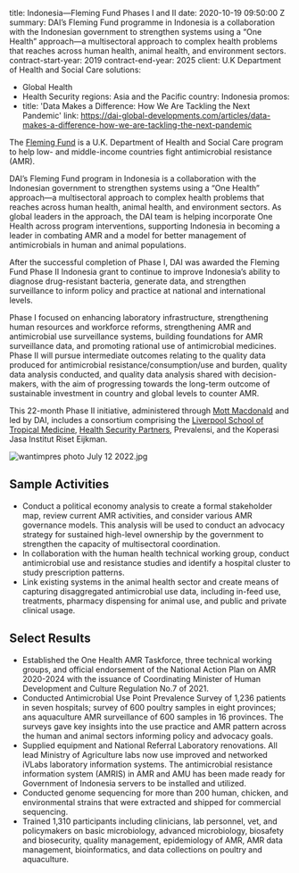 
title: Indonesia—Fleming Fund Phases I and II
date: 2020-10-19 09:50:00 Z
summary: DAI’s Fleming Fund programme in Indonesia is a collaboration with the Indonesian
  government to strengthen systems using a “One Health” approach—a multisectoral approach
  to complex health problems that reaches across human health, animal health, and
  environment sectors.
contract-start-year: 2019
contract-end-year: 2025
client: U.K Department of Health and Social Care
solutions:
- Global Health
- Health Security
regions: Asia and the Pacific
country: Indonesia
promos:
- title: 'Data Makes a Difference: How We Are Tackling the Next Pandemic'
  link: https://dai-global-developments.com/articles/data-makes-a-difference-how-we-are-tackling-the-next-pandemic


The [Fleming Fund](https://www.flemingfund.org/) is a U.K. Department of Health and Social Care program to help low- and middle-income countries fight antimicrobial resistance (AMR).

DAI’s Fleming Fund program in Indonesia is a collaboration with the Indonesian government to strengthen systems using a “One Health” approach—a multisectoral approach to complex health problems that reaches across human health, animal health, and environment sectors. As global leaders in the approach, the DAI team is helping incorporate One Health across program interventions, supporting Indonesia in becoming a leader in combating AMR and a model for better management of antimicrobials in human and animal populations.

After the successful completion of Phase I, DAI was awarded the Fleming Fund Phase II Indonesia grant to continue to improve Indonesia’s ability to diagnose drug-resistant bacteria, generate data, and strengthen surveillance to inform policy and practice at national and international levels.

Phase I focused on enhancing laboratory infrastructure, strengthening human resources and workforce reforms, strengthening AMR and antimicrobial use surveillance systems, building foundations for AMR surveillance data, and promoting rational use of antimicrobial medicines. Phase II will pursue intermediate outcomes relating to the quality data produced for antimicrobial resistance/consumption/use and burden, quality data analysis conducted, and quality data analysis shared with decision-makers, with the aim of progressing towards the long-term outcome of sustainable investment in country and global levels to counter AMR.

This 22-month Phase II initiative, administered through [Mott Macdonald](https://www.mottmac.com/) and led by DAI, includes a consortium comprising the [Liverpool School of Tropical Medicine](https://www.lstmed.ac.uk/), [Health Security Partners](https://healthsecuritypartners.org/), Prevalensi, and the Koperasi Jasa Institut Riset Eijkman.

![wantimpres photo July 12 2022.jpg](/uploads/wantimpres%20photo%20July%2012%202022.jpg)

## Sample Activities

* Conduct a political economy analysis to create a formal stakeholder map, review current AMR activities, and consider various AMR governance models. This analysis will be used to conduct an advocacy strategy for sustained high-level ownership by the government to strengthen the capacity of multisectoral coordination.
* In collaboration with the human health technical working group, conduct antimicrobial use and resistance studies and identify a hospital cluster to study prescription patterns.
* Link existing systems in the animal health sector and create means of capturing disaggregated antimicrobial use data, including in-feed use, treatments, pharmacy dispensing for animal use, and public and private clinical usage.

## Select Results

* Established the One Health AMR Taskforce, three technical working groups, and official endorsement of the National Action Plan on AMR 2020-2024 with the issuance of Coordinating Minister of Human Development and Culture Regulation No.7 of 2021.
* Conducted Antimicrobial Use Point Prevalence Survey of 1,236 patients in seven hospitals; survey of 600 poultry samples in eight provinces; ans aquaculture AMR surveillance of 600 samples in 16 provinces. The surveys gave key insights into the use practice and AMR pattern across the human and animal sectors informing policy and advocacy goals.
* Supplied equipment and National Referral Laboratory renovations. All lead Ministry of Agriculture labs now use improved and networked iVLabs laboratory information systems. The antimicrobial resistance information system (AMRIS) in AMR and AMU has been made ready for Government of Indonesia servers to be installed and utilized.
* Conducted genome sequencing for more than 200 human, chicken, and environmental strains that were extracted and shipped for commercial sequencing.
* Trained 1,310 participants including clinicians, lab personnel, vet, and policymakers on basic microbiology, advanced microbiology, biosafety and biosecurity, quality management, epidemiology of AMR, AMR data management, bioinformatics, and data collections on poultry and aquaculture.
